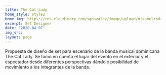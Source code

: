 ```yaml
---
title: The Cat Lady
home_style: style2
home_img: https://res.cloudinary.com/sgonzalez/image/upload/misabelrodriguez/the-cat-lady/01.jpg
excerpt: Set Designer
date: '2020-04-07'
img_src:
layout: page
---
```


Propuesta de diseño de set para escenario de la banda musical dominicana The Cat Lady. 
Se tomó en cuenta el lugar del evento en el exterior y el espectador desde diferentes 
perspectivas dándole posibilidad de movimiento a los integrantes de la banda.